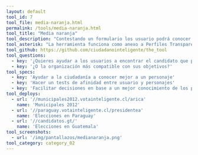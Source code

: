 ```yaml
---
layout: default
tool_id: 7
tool_file: media-naranja.html
permalink: /tools/media-naranja.html
tool_title: "Media naranja"
tool_description: "Contestando un formulario los usuario podrá conocer su nivel de compatibilidad con personajes o entidades de los Perfiles Transparentes."
tool_asterisk: "La herramienta funciona como anexo a Perfiles Transparentes."
tool_github: https://github.com/ciudadanointeligente/the_tool
tool_questions:
  - key: '¿Quieres ayudar a los usuarios a encontrar el candidato que piense más parecido a ellos?'
  - key: '¿O la organización más compatible con sus objetivos?'
tool_specs:
  - key: 'Ayudar a la ciudadanía a conocer mejor a un personaje'
  - key: 'Hacer un tests de afinidad entre usuario y personajes'
  - key: 'Facilitar decisiones en base a un mejor conocimiento de los personajes'
tool_deploys:
  - url: '//municipales2012.votainteligente.cl/arica'
    name: 'Municipales 2012'
  - url: '//paraguay.votainteligente.cl/presidentea'
    name: 'Elecciones en Paraguay'
  - url: '//candidatos.gt/'
    name: 'Elecciones en Guatemala'
tool_screenshots:
  - url: '/img/pantallazos/medianaranja.png'
tool_category: category_02
---
```

